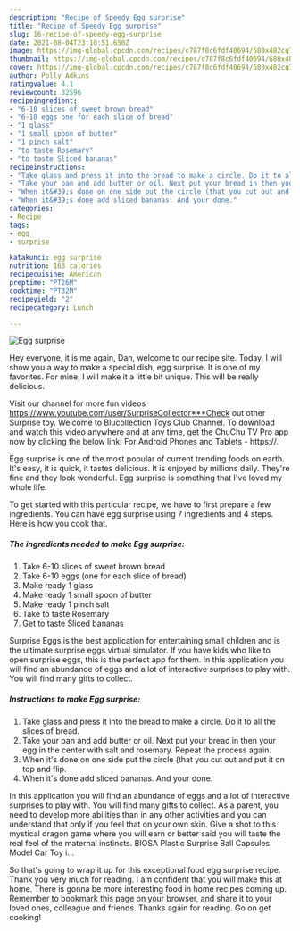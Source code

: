```yaml
---
description: "Recipe of Speedy Egg surprise"
title: "Recipe of Speedy Egg surprise"
slug: 16-recipe-of-speedy-egg-surprise
date: 2021-08-04T23:10:51.650Z
image: https://img-global.cpcdn.com/recipes/c787f8c6fdf40694/680x482cq70/egg-surprise-recipe-main-photo.jpg
thumbnail: https://img-global.cpcdn.com/recipes/c787f8c6fdf40694/680x482cq70/egg-surprise-recipe-main-photo.jpg
cover: https://img-global.cpcdn.com/recipes/c787f8c6fdf40694/680x482cq70/egg-surprise-recipe-main-photo.jpg
author: Polly Adkins
ratingvalue: 4.1
reviewcount: 32596
recipeingredient:
- "6-10 slices of sweet brown bread"
- "6-10 eggs one for each slice of bread"
- "1 glass"
- "1 small spoon of butter"
- "1 pinch salt"
- "to taste Rosemary"
- "to taste Sliced bananas"
recipeinstructions:
- "Take glass and press it into the bread to make a circle. Do it to all the slices of bread."
- "Take your pan and add butter or oil. Next put your bread in then your egg in the center with salt and rosemary. Repeat the process again."
- "When it&#39;s done on one side put the circle (that you cut out and put it on top and flip."
- "When it&#39;s done add sliced bananas. And your done."
categories:
- Recipe
tags:
- egg
- surprise

katakunci: egg surprise 
nutrition: 163 calories
recipecuisine: American
preptime: "PT26M"
cooktime: "PT32M"
recipeyield: "2"
recipecategory: Lunch

---
```



![Egg surprise](https://img-global.cpcdn.com/recipes/c787f8c6fdf40694/680x482cq70/egg-surprise-recipe-main-photo.jpg)

Hey everyone, it is me again, Dan, welcome to our recipe site. Today, I will show you a way to make a special dish, egg surprise. It is one of my favorites. For mine, I will make it a little bit unique. This will be really delicious.

Visit our channel for more fun videos https://www.youtube.com/user/SurpriseCollector***Check out other Surprise toy. Welcome to Blucollection Toys Club Channel. To download and watch this video anywhere and at any time, get the ChuChu TV Pro app now by clicking the below link! For Android Phones and Tablets - https://.

Egg surprise is one of the most popular of current trending foods on earth. It's easy, it is quick, it tastes delicious. It is enjoyed by millions daily. They're fine and they look wonderful. Egg surprise is something that I've loved my whole life.


To get started with this particular recipe, we have to first prepare a few ingredients. You can have egg surprise using 7 ingredients and 4 steps. Here is how you cook that.

<!--inarticleads1-->

##### The ingredients needed to make Egg surprise:

1. Take 6-10 slices of sweet brown bread
1. Take 6-10 eggs (one for each slice of bread)
1. Make ready 1 glass
1. Make ready 1 small spoon of butter
1. Make ready 1 pinch salt
1. Take to taste Rosemary
1. Get to taste Sliced bananas


Surprise Eggs is the best application for entertaining small children and is the ultimate surprise eggs virtual simulator. If you have kids who like to open surprise eggs, this is the perfect app for them. In this application you will find an abundance of eggs and a lot of interactive surprises to play with. You will find many gifts to collect. 

<!--inarticleads2-->

##### Instructions to make Egg surprise:

1. Take glass and press it into the bread to make a circle. Do it to all the slices of bread.
1. Take your pan and add butter or oil. Next put your bread in then your egg in the center with salt and rosemary. Repeat the process again.
1. When it&#39;s done on one side put the circle (that you cut out and put it on top and flip.
1. When it&#39;s done add sliced bananas. And your done.


In this application you will find an abundance of eggs and a lot of interactive surprises to play with. You will find many gifts to collect. As a parent, you need to develop more abilities than in any other activities and you can understand that only if you feel that on your own skin. Give a shot to this mystical dragon game where you will earn or better said you will taste the real feel of the maternal instincts. BIOSA Plastic Surprise Ball Capsules Model Car Toy i. . 

So that's going to wrap it up for this exceptional food egg surprise recipe. Thank you very much for reading. I am confident that you will make this at home. There is gonna be more interesting food in home recipes coming up. Remember to bookmark this page on your browser, and share it to your loved ones, colleague and friends. Thanks again for reading. Go on get cooking!
